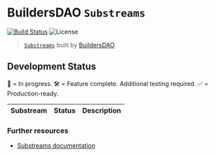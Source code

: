 # BuildersDAO `Substreams`

[![Build Status](https://github.com/Graph-BuildersDAO/substreams/actions/workflows/ci.yml/badge.svg)](https://github.com/Graph-BuildersDAO/substreams/actions/workflows/ci.yml)
![License](https://img.shields.io/github/license/Graph-BuildersDAO/substreams)

> [`Substreams`](https://substreams.streamingfast.io) built by [BuildersDAO](https://www.buildersdao.tech/)

## Development Status

🔨 = In progress.
🛠 = Feature complete. Additional testing required.
✅ = Production-ready.

| Substream      | Status | Description |
|----------------|:------:|-------------|



### Further resources

- [Substreams documentation](https://substreams.streamingfast.io)